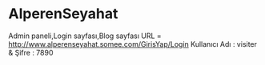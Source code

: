 # AlperenSeyahat
Admin paneli,Login sayfası,Blog sayfası URL = http://www.alperenseyahat.somee.com/GirisYap/Login
Kullanıcı Adı : visiter  &  Şifre : 7890
